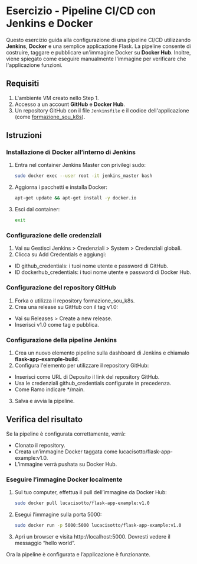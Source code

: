 # Esercizio - Pipeline CI/CD con Jenkins e Docker

Questo esercizio guida alla configurazione di una pipeline CI/CD utilizzando **Jenkins**, **Docker** e una semplice applicazione Flask. La pipeline consente di costruire, taggare e pubblicare un'immagine Docker su **Docker Hub**. Inoltre, viene spiegato come eseguire manualmente l'immagine per verificare che l'applicazione funzioni.

## Requisiti

1. L'ambiente VM creato nello Step 1.
2. Accesso a un account **GitHub** e **Docker Hub**.
3. Un repository GitHub con il file `Jenkinsfile` e il codice dell'applicazione (come [formazione_sou_k8s](https://github.com/lucacis8/formazione_sou_k8s)).

## Istruzioni

### Installazione di Docker all’interno di Jenkins

1. Entra nel container Jenkins Master con privilegi sudo:
   ```bash
   sudo docker exec --user root -it jenkins_master bash
   ```

2. Aggiorna i pacchetti e installa Docker:
   ```bash
   apt-get update && apt-get install -y docker.io
   ```

3. Esci dal container:
   ```bash
   exit
   ```

### Configurazione delle credenziali

1. Vai su Gestisci Jenkins > Credenziali > System > Credenziali globali.
2. Clicca su Add Credentials e aggiungi:
- ID github_credentials: i tuoi nome utente e password di GitHub.
- ID dockerhub_credentials: i tuoi nome utente e password di Docker Hub.

### Configurazione del repository GitHub

1. Forka o utilizza il repository formazione_sou_k8s.
2. Crea una release su GitHub con il tag v1.0:
- Vai su Releases > Create a new release.
- Inserisci v1.0 come tag e pubblica.

### Configurazione della pipeline Jenkins

1. Crea un nuovo elemento pipeline sulla dashboard di Jenkins e chiamalo **flask-app-example-build**.
2. Configura l'elemento per utilizzare il repository GitHub:
- Inserisci come URL di Deposito il link del repository GitHub.
- Usa le credenziali github_credentials configurate in precedenza.
- Come Ramo indicare */main.
3. Salva e avvia la pipeline.

## Verifica del risultato

Se la pipeline è configurata correttamente, verrà:
- Clonato il repository.
- Creata un’immagine Docker taggata come lucacisotto/flask-app-example:v1.0.
- L’immagine verrà pushata su Docker Hub.

### Eseguire l’immagine Docker localmente

1. Sul tuo computer, effettua il pull dell’immagine da Docker Hub:
   ```bash
   sudo docker pull lucacisotto/flask-app-example:v1.0
   ```

2. Esegui l’immagine sulla porta 5000:
   ```bash
   sudo docker run -p 5000:5000 lucacisotto/flask-app-example:v1.0
   ```

3. Apri un browser e visita http://localhost:5000. Dovresti vedere il messaggio “hello world”.

Ora la pipeline è configurata e l’applicazione è funzionante.
